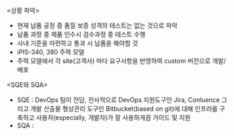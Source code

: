 <상황 파악>
- 현재 납품 공정 중 품질 보증 성격의 테스트는 없는 것으로 파악
- 납품 과정 중 제품 인수시 검수과정 중 테스트 수행
- 사내 기준을 마련하고 통과 시 납품을 해야할 것
- iPIS-340, 380 주력 모델
- 주력 모델에서 각 site(고객사) 마다 요구사항을 반영하여 custom 버전으로 개발/배포

<SQE와 SQA>
- SQE : DevOps 팀이 전담, 전사적으로  DevOps 지원도구인 Jira, Conluence 그리고 개발 산출물 형상관리 도구인 Bitbucket(based on git)에 대해 인프라를 구축하고 사용자(especially, 개발자)가 잘 사용하게끔 가이드 및 지원
- SQA : 